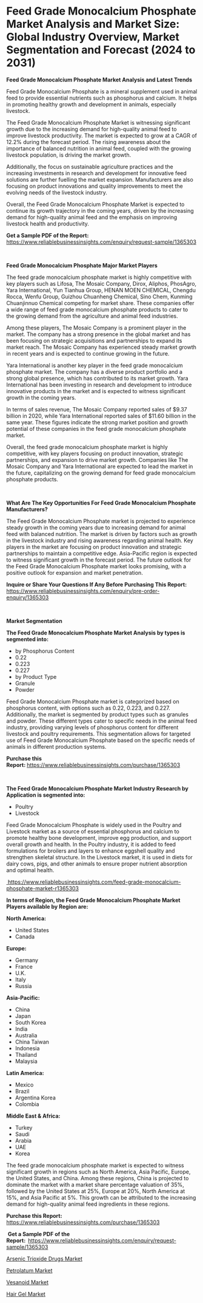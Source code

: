 <p><h1>Feed Grade Monocalcium Phosphate Market Analysis and Market Size: Global Industry Overview, Market Segmentation and Forecast (2024 to 2031)</h1></p><p><strong>Feed Grade Monocalcium Phosphate Market Analysis and Latest Trends</strong></p>
<p><p>Feed Grade Monocalcium Phosphate is a mineral supplement used in animal feed to provide essential nutrients such as phosphorus and calcium. It helps in promoting healthy growth and development in animals, especially livestock.</p><p>The Feed Grade Monocalcium Phosphate Market is witnessing significant growth due to the increasing demand for high-quality animal feed to improve livestock productivity. The market is expected to grow at a CAGR of 12.2% during the forecast period. The rising awareness about the importance of balanced nutrition in animal feed, coupled with the growing livestock population, is driving the market growth.</p><p>Additionally, the focus on sustainable agriculture practices and the increasing investments in research and development for innovative feed solutions are further fuelling the market expansion. Manufacturers are also focusing on product innovations and quality improvements to meet the evolving needs of the livestock industry.</p><p>Overall, the Feed Grade Monocalcium Phosphate Market is expected to continue its growth trajectory in the coming years, driven by the increasing demand for high-quality animal feed and the emphasis on improving livestock health and productivity.</p></p>
<p><strong>Get a Sample PDF of the Report:&nbsp;</strong> <a href="https://www.reliablebusinessinsights.com/enquiry/request-sample/1365303">https://www.reliablebusinessinsights.com/enquiry/request-sample/1365303</a></p>
<p>&nbsp;</p>
<p><strong>Feed Grade Monocalcium Phosphate Major Market Players</strong></p>
<p><p>The feed grade monocalcium phosphate market is highly competitive with key players such as Lifosa, The Mosaic Company, Dirox, Aliphos, PhosAgro, Yara International, Yun Tianhua Group, HENAN MOEN CHEMICAL, Chengdu Rocca, Wenfu Group, Guizhou Chuanheng Chemical, Sino Chem, Kunming Chuanjinnuo Chemical competing for market share. These companies offer a wide range of feed grade monocalcium phosphate products to cater to the growing demand from the agriculture and animal feed industries.</p><p>Among these players, The Mosaic Company is a prominent player in the market. The company has a strong presence in the global market and has been focusing on strategic acquisitions and partnerships to expand its market reach. The Mosaic Company has experienced steady market growth in recent years and is expected to continue growing in the future.</p><p>Yara International is another key player in the feed grade monocalcium phosphate market. The company has a diverse product portfolio and a strong global presence, which has contributed to its market growth. Yara International has been investing in research and development to introduce innovative products in the market and is expected to witness significant growth in the coming years.</p><p>In terms of sales revenue, The Mosaic Company reported sales of $9.37 billion in 2020, while Yara International reported sales of $11.60 billion in the same year. These figures indicate the strong market position and growth potential of these companies in the feed grade monocalcium phosphate market.</p><p>Overall, the feed grade monocalcium phosphate market is highly competitive, with key players focusing on product innovation, strategic partnerships, and expansion to drive market growth. Companies like The Mosaic Company and Yara International are expected to lead the market in the future, capitalizing on the growing demand for feed grade monocalcium phosphate products.</p></p>
<p>&nbsp;</p>
<p><strong>What Are The Key Opportunities For Feed Grade Monocalcium Phosphate Manufacturers?</strong></p>
<p><p>The Feed Grade Monocalcium Phosphate market is projected to experience steady growth in the coming years due to increasing demand for animal feed with balanced nutrition. The market is driven by factors such as growth in the livestock industry and rising awareness regarding animal health. Key players in the market are focusing on product innovation and strategic partnerships to maintain a competitive edge. Asia-Pacific region is expected to witness significant growth in the forecast period. The future outlook for the Feed Grade Monocalcium Phosphate market looks promising, with a positive outlook for expansion and market penetration.</p></p>
<p><strong>Inquire or Share Your Questions If Any Before Purchasing This Report:</strong> <a href="https://www.reliablebusinessinsights.com/enquiry/pre-order-enquiry/1365303">https://www.reliablebusinessinsights.com/enquiry/pre-order-enquiry/1365303</a></p>
<p>&nbsp;</p>
<p><strong>Market Segmentation</strong></p>
<p><strong>The Feed Grade Monocalcium Phosphate Market Analysis by types is segmented into:</strong></p>
<p><ul><li>by Phosphorus Content</li><li>0.22</li><li>0.223</li><li>0.227</li><li>by Product Type</li><li>Granule</li><li>Powder</li></ul></p>
<p><p>Feed Grade Monocalcium Phosphate market is categorized based on phosphorus content, with options such as 0.22, 0.223, and 0.227. Additionally, the market is segmented by product types such as granules and powder. These different types cater to specific needs in the animal feed industry, providing varying levels of phosphorus content for different livestock and poultry requirements. This segmentation allows for targeted use of Feed Grade Monocalcium Phosphate based on the specific needs of animals in different production systems.</p></p>
<p><strong>Purchase this Report:&nbsp;</strong><a href="https://www.reliablebusinessinsights.com/purchase/1365303">https://www.reliablebusinessinsights.com/purchase/1365303</a></p>
<p>&nbsp;</p>
<p><strong>The Feed Grade Monocalcium Phosphate Market Industry Research by Application is segmented into:</strong></p>
<p><ul><li>Poultry</li><li>Livestock</li></ul></p>
<p><p>Feed Grade Monocalcium Phosphate is widely used in the Poultry and Livestock market as a source of essential phosphorus and calcium to promote healthy bone development, improve egg production, and support overall growth and health. In the Poultry industry, it is added to feed formulations for broilers and layers to enhance eggshell quality and strengthen skeletal structure. In the Livestock market, it is used in diets for dairy cows, pigs, and other animals to ensure proper nutrient absorption and optimal health.</p></p>
<p><a href="https://www.reliablebusinessinsights.com/feed-grade-monocalcium-phosphate-market-r1365303">&nbsp;https://www.reliablebusinessinsights.com/feed-grade-monocalcium-phosphate-market-r1365303</a></p>
<p><strong>In terms of Region, the Feed Grade Monocalcium Phosphate Market Players available by Region are:</strong></p>
<p>
    <p> <strong> North America: </strong>
        <ul>
            <li>United States</li>
            <li>Canada</li>
        </ul>
        </p> 
    <p> <strong> Europe: </strong>
        <ul>
            <li>Germany</li>
            <li>France</li>
            <li>U.K.</li>
            <li>Italy</li>
            <li>Russia</li>
        </ul>
        </p> 
    <p> <strong> Asia-Pacific: </strong>
        <ul>
            <li>China</li>
            <li>Japan</li>
            <li>South Korea</li>
            <li>India</li>
            <li>Australia</li>
            <li>China Taiwan</li>
            <li>Indonesia</li>
            <li>Thailand</li>
            <li>Malaysia</li>
        </ul>
        </p> 
    <p> <strong> Latin America: </strong>
        <ul>
            <li>Mexico</li>
            <li>Brazil</li>
            <li>Argentina Korea</li>
            <li>Colombia</li>
        </ul>
        </p> 
    <p> <strong> Middle East & Africa: </strong>
        <ul>
            <li>Turkey</li>
            <li>Saudi</li>
            <li>Arabia</li>
            <li>UAE</li>
            <li>Korea</li>
        </ul>
    </p>
    </p>
<p><p>The feed grade monocalcium phosphate market is expected to witness significant growth in regions such as North America, Asia Pacific, Europe, the United States, and China. Among these regions, China is projected to dominate the market with a market share percentage valuation of 35%, followed by the United States at 25%, Europe at 20%, North America at 15%, and Asia Pacific at 5%. This growth can be attributed to the increasing demand for high-quality animal feed ingredients in these regions.</p></p>
<p><strong>Purchase this Report: </strong><a href="https://www.reliablebusinessinsights.com/purchase/1365303">https://www.reliablebusinessinsights.com/purchase/1365303</a></p>
<p>&nbsp;<strong>Get a Sample PDF of the Report:&nbsp;&nbsp;</strong><a href="https://www.reliablebusinessinsights.com/enquiry/request-sample/1365303">https://www.reliablebusinessinsights.com/enquiry/request-sample/1365303</a></p>
<p><strong></strong></p>
<p><p><a href="https://github.com/AlysaLedner2023/Market-Research-Report-List-2/blob/main/arsenic-trioxide-drugs-market.md">Arsenic Trioxide Drugs Market</a></p><p><a href="https://www.linkedin.com/pulse/petrolatum-market-size-growth-industry-analysis-segmentation-nivtf">Petrolatum Market</a></p><p><a href="https://github.com/JermaineCrona2023/Market-Research-Report-List-1/blob/main/vesanoid-market.md">Vesanoid Market</a></p><p><a href="https://www.linkedin.com/pulse/hair-gel-market-global-insights-sales-trends-2024-2031-4fndc">Hair Gel Market</a></p></p>
